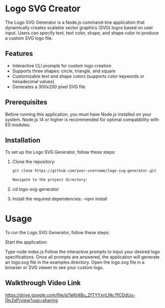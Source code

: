 # Logo SVG Creator

The Logo SVG Generator is a Node.js command-line application that dynamically creates scalable vector graphics (SVG) logos based on user input. Users can specify text, text color, shape, and shape color to produce a custom SVG logo file.

## Features

- Interactive CLI prompts for custom logo creation
- Supports three shapes: circle, triangle, and square
- Customizable text and shape colors (supports color keywords or hexadecimal values)
- Generates a 300x200 pixel SVG file

## Prerequisites

Before running this application, you must have Node.js installed on your system. Node.js 14 or higher is recommended for optimal compatibility with ES modules.

## Installation

To set up the Logo SVG Generator, follow these steps:

1. Clone the repository:
   ```bash
   git clone https://github.com/your-username/logo-svg-generator.git

   Navigate to the project directory:

2. cd logo-svg-generator

3. Install the required dependencies:
-npm install

# Usage
To run the Logo SVG Generator, follow these steps:

Start the application:

Type node index.js
Follow the interactive prompts to input your desired logo specifications.
Once all prompts are answered, the application will generate an logo.svg file in the examples directory.
Open the logo.svg file in a browser or SVG viewer to see your custom logo.







## Walkthrough Video Link 

https://drive.google.com/file/d/1eKt4Bu_ZfTYYxnLf4c7fCDdUu-l9v2sP/view?usp=sharing
